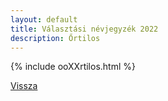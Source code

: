 ```yaml
---
layout: default
title: Választási névjegyzék 2022
description: Őrtilos
---
```


{% include ooXXrtilos.html %}

[Vissza](./)